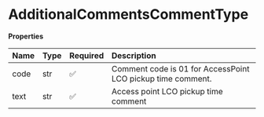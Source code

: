 # AdditionalCommentsCommentType

**Properties**

| Name | Type | Required | Description                                                 |
| :--- | :--- | :------- | :---------------------------------------------------------- |
| code | str  | ✅       | Comment code is 01 for AccessPoint LCO pickup time comment. |
| text | str  | ✅       | Access point LCO pickup time comment                        |

<!-- This file was generated by liblab | https://liblab.com/ -->
